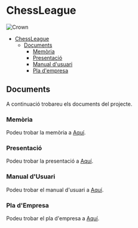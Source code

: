# ChessLeague

![Crown](Assets/Images/Crown.ong)

- [ChessLeague](#chessleague)
  - [Documents](#documents)
    - [Memòria](#memòria)
    - [Presentació](#presentació)
    - [Manual d'usuari](#manual-dusuari)
    - [Pla d'empresa](#pla-dempresa)

## Documents

A continuació trobareu els documents del projecte.

### Memòria

Podeu trobar la memòria a [Aquí](Documentaci%C3%B3/Documentacion.md).

### Presentació

Podeu trobar la presentació a [Aquí](Documentaci%C3%B3/Presentacio.pdf).

### Manual d'Usuari

Podeu trobar el manual d'usuari a [Aquí](Documentaci%C3%B3/ManualUsuari.md).

### Pla d'Empresa

Podeu trobar el pla d'empresa a [Aquí](Documentaci%C3%B3/Plaempresa.pdf).
